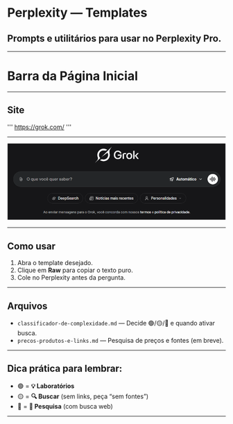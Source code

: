 # Perplexity — Templates
## Prompts e utilitários para usar no Perplexity Pro.

---

# Barra da Página Inicial

---

## Site
'''
https://grok.com/
'''

---

![Estrutura Inicial Prevista para a Pasta IA](../../assets/grok-pagina-inicial.png)




---

## Como usar
1) Abra o template desejado.
2) Clique em **Raw** para copiar o texto puro.
3) Cole no Perplexity antes da pergunta.

---

## Arquivos
- `classificador-de-complexidade.md` — Decide 🟢/🟡/🔴 e quando ativar busca.
- `precos-produtos-e-links.md` — Pesquisa de preços e fontes (em breve).

---

## **Dica prática para lembrar:**

- 🟢 = **💡 Laboratórios**
- 🟡 = **🔍 Buscar** (sem links, peça “sem fontes”)
- 🔴 = **🔀 Pesquisa** (com busca web)

---
